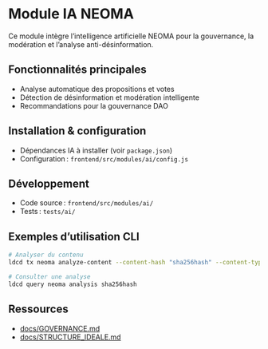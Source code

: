 # Module IA NEOMA

Ce module intègre l’intelligence artificielle NEOMA pour la gouvernance, la modération et l’analyse anti-désinformation.

## Fonctionnalités principales
- Analyse automatique des propositions et votes
- Détection de désinformation et modération intelligente
- Recommandations pour la gouvernance DAO

## Installation & configuration
- Dépendances IA à installer (voir `package.json`)
- Configuration : `frontend/src/modules/ai/config.js`

## Développement
- Code source : `frontend/src/modules/ai/`
- Tests : `tests/ai/`

## Exemples d’utilisation CLI

```sh
# Analyser du contenu
ldcd tx neoma analyze-content --content-hash "sha256hash" --content-type "article" --content "Contenu à analyser..." --from citizen1

# Consulter une analyse
ldcd query neoma analysis sha256hash
```

## Ressources
- [docs/GOVERNANCE.md](../../../docs/GOVERNANCE.md)
- [docs/STRUCTURE_IDEALE.md](../../../docs/STRUCTURE_IDEALE.md)
